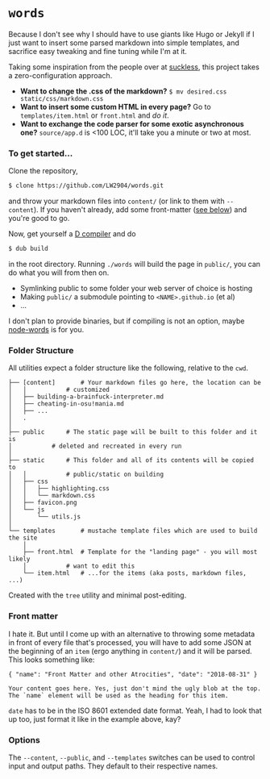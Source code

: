 # `words`

Because I don't see why I should have to use giants like Hugo or Jekyll if I just want to insert some parsed markdown into simple templates, and sacrifice easy tweaking and fine tuning while I'm at it.

Taking some inspiration from the people over at [suckless](https://suckless.org), this project takes a zero-configuration approach.

- __Want to change the .css of the markdown?__ `$ mv desired.css static/css/markdown.css`
- __Want to insert some custom HTML in every page?__ Go to `templates/item.html` or `front.html` and _do it_.
- __Want to exchange the code parser for some exotic asynchronous one?__ `source/app.d` is <100 LOC, it'll take you a minute or two at most.

### To get started...

Clone the repository,

```bash
$ clone https://github.com/LW2904/words.git
```

and throw your markdown files into `content/` (or link to them with `--content`). If you haven't already, add some front-matter ([see below](https://github.com/LW2904/words#front-matter)) and you're good to go.

Now, get yourself a [D compiler](https://wiki.dlang.org/Compilers) and do

```bash
$ dub build
```

in the root directory. Running `./words` will build the page in `public/`, you can do what you will from then on.

- Symlinking public to some folder your web server of choice is hosting
- Making `public/` a submodule pointing to `<NAME>.github.io` (et al)
- ...

I don't plan to provide binaries, but if compiling is not an option, maybe [node-words](https://github.com/LW2904/v0/tree/master/node-words) is for you.

### Folder Structure

All utilities expect a folder structure like the following, relative to the `cwd`.

```
├── [content]		# Your markdown files go here, the location can be
│   │			# customized
│   ├── building-a-brainfuck-interpreter.md
│   ├── cheating-in-osu!mania.md
│   ├── ...
│   .
│
├── public		# The static page will be built to this folder and it is
│ 			# deleted and recreated in every run
│
├── static		# This folder and all of its contents will be copied to
│   │			# public/static on building
│   ├── css
│   │   ├── highlighting.css
│   │   └── markdown.css
│   ├── favicon.png
│   └── js
│       └── utils.js
│
└── templates		# mustache template files which are used to build the site
    │
    ├── front.html	# Template for the "landing page" - you will most likely
    │			# want to edit this
    └── item.html	# ...for the items (aka posts, markdown files, ...)
```

Created with the `tree` utility and minimal post-editing.

### Front matter

I hate it. But until I come up with an alternative to throwing some metadata in front of every file that's processed, you will have to add some JSON at the beginning of an `item` (ergo anything in `content/`) and it will be parsed. This looks something like:

```
{ "name": "Front Matter and other Atrocities", "date": "2018-08-31" }

Your content goes here. Yes, just don't mind the ugly blob at the top. The `name` element will be used as the heading for this item.
```

`date` has to be in the ISO 8601 extended date format. Yeah, I had to look that up too, just format it like in the example above, kay?

### Options

The `--content`, `--public`, and `--templates` switches can be used to control input and output paths. They default to their respective names.
